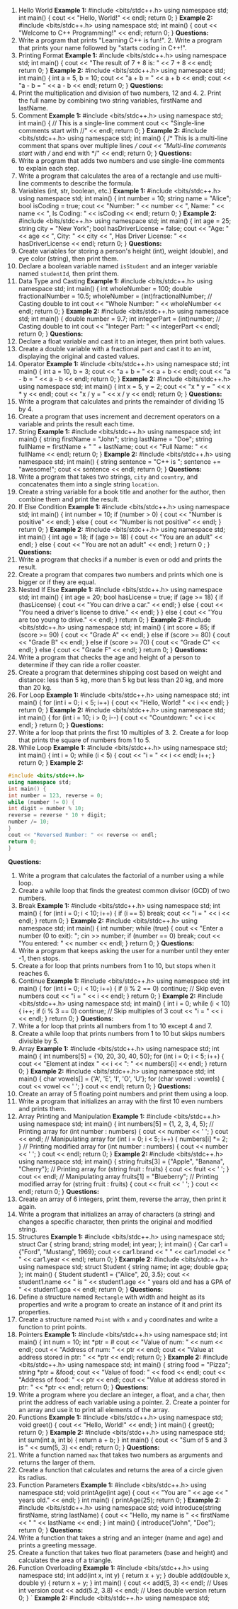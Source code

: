 1. Hello World 
**Example 1:** 
#include <bits/stdc++.h> 
using namespace std; 
int main() { 
cout << "Hello, World!" << endl; 
return 0; 
} 
**Example 2:** 
#include <bits/stdc++.h> 
using namespace std; 
int main() { 
cout << "Welcome to C++ Programming!" << endl; 
return 0; 
} 
**Questions:** 
1. Write a program that prints "Learning C++ is fun!". 2. Write a program that prints your name followed by "starts coding in C++!". 
2. Printing Format 
**Example 1:** 
#include <bits/stdc++.h> 
using namespace std; 
int main() { 
cout << "The result of 7 + 8 is: " << 7 + 8 << endl; 
return 0; 
}
**Example 2:** 
#include <bits/stdc++.h> 
using namespace std; 
int main() { 
int a = 5, b = 10; 
cout << "a + b = " << a + b << endl; 
cout << "a - b = " << a - b << endl; 
return 0; 
} 
**Questions:** 
1. Print the multiplication and division of two numbers, 12 and 4. 2. Print the full name by combining two string variables, firstName and lastName. 
3. Comment 
**Example 1:** 
#include <bits/stdc++.h> 
using namespace std; 
int main() { 
// This is a single-line comment 
cout << "Single-line comments start with //" << endl; 
return 0; 
}
**Example 2:** 
#include <bits/stdc++.h> 
using namespace std; 
int main() { 
/* This is a multi-line comment 
that spans over multiple 
lines */ 
cout << "Multi-line comments start with /* and end with */" << endl; 
return 0; 
} 
**Questions:** 
1. Write a program that adds two numbers and use single-line comments to explain each step. 
2. Write a program that calculates the area of a rectangle and use multi-line comments to describe the formula. 
4. Variables (int, str, boolean, etc.) **Example 1:** 
#include <bits/stdc++.h> 
using namespace std; 
int main() { 
int number = 10; 
string name = "Alice"; 
bool isCoding = true; 
cout << "Number: " << number << ", Name: " << name << ", Is Coding: " << isCoding << endl; 
return 0; 
} 
**Example 2:** 
#include <bits/stdc++.h> 
using namespace std; 
int main() {
int age = 25; 
string city = "New York"; 
bool hasDriverLicense = false; 
cout << "Age: " << age << ", City: " << city << ", Has Driver License: " << hasDriverLicense << endl; 
return 0; 
} 
**Questions:** 
1. Create variables for storing a person's height (int), weight (double), and eye color (string), then print them. 
2. Declare a boolean variable named `isStudent` and an integer variable named `studentId`, then print them. 
5. Data Type and Casting 
**Example 1:** 
#include <bits/stdc++.h> 
using namespace std; 
int main() { 
int wholeNumber = 100; 
double fractionalNumber = 10.5; 
wholeNumber = (int)fractionalNumber; // Casting double to int cout << "Whole Number: " << wholeNumber << endl; 
return 0; 
} 
**Example 2:** 
#include <bits/stdc++.h> 
using namespace std; 
int main() { 
double number = 9.7; 
int integerPart = (int)number; // Casting double to int cout << "Integer Part: " << integerPart << endl; 
return 0; 
}
**Questions:** 
1. Declare a float variable and cast it to an integer, then print both values. 
2. Create a double variable with a fractional part and cast it to an int, displaying the original and casted values. 
6. Operator 
**Example 1:** 
#include <bits/stdc++.h> 
using namespace std; 
int main() { 
int a = 10, b = 3; 
cout << "a + b = " << a + b << endl; 
cout << "a - b = " << a - b << endl; 
return 0; 
} 
**Example 2:** 
#include <bits/stdc++.h> 
using namespace std; 
int main() { 
int x = 5, y = 2; 
cout << "x * y = " << x * y << endl; 
cout << "x / y = " << x / y << endl; 
return 0; 
} 
**Questions:** 
1. Write a program that calculates and prints the remainder of dividing 15 by 4. 
2. Create a program that uses increment and decrement operators on a variable and prints the result each time.
7. String 
**Example 1:** 
#include <bits/stdc++.h> 
using namespace std; 
int main() { 
string firstName = "John"; 
string lastName = "Doe"; 
string fullName = firstName + " " + lastName; 
cout << "Full Name: " << fullName << endl; 
return 0; 
} 
**Example 2:** 
#include <bits/stdc++.h> 
using namespace std; 
int main() { 
string sentence = "C++ is "; 
sentence += "awesome!"; 
cout << sentence << endl; 
return 0; 
} 
**Questions:** 
1. Write a program that takes two strings, `city` and `country`, and concatenates them into a single string `location`. 
2. Create a string variable for a book title and another for the author, then combine them and print the result. 
8. If Else Condition 
**Example 1:**
#include <bits/stdc++.h> 
using namespace std; 
int main() { 
int number = 10; 
if (number > 0) { 
cout << "Number is positive" << endl; 
} else { 
cout << "Number is not positive" << endl; 
} 
return 0; 
} 
**Example 2:** 
#include <bits/stdc++.h> 
using namespace std; 
int main() { 
int age = 18; 
if (age >= 18) { 
cout << "You are an adult" << endl; 
} else { 
cout << "You are not an adult" << endl; 
} 
return 0 
; 
} 
**Questions:** 
1. Write a program that checks if a number is even or odd and prints the result. 
2. Create a program that compares two numbers and prints which one is bigger or if they are equal.
9. Nested If Else 
**Example 1:** 
#include <bits/stdc++.h> 
using namespace std; 
int main() { 
int age = 20; 
bool hasLicense = true; 
if (age >= 18) { 
if (hasLicense) { 
cout << "You can drive a car." << endl; 
} else { 
cout << "You need a driver's license to drive." << endl; } 
} else { 
cout << "You are too young to drive." << endl; 
} 
return 0; 
} 
**Example 2:** 
#include <bits/stdc++.h> 
using namespace std; 
int main() { 
int score = 85; 
if (score >= 90) { 
cout << "Grade A" << endl; 
} else if (score >= 80) { 
cout << "Grade B" << endl; 
} else if (score >= 70) { 
cout << "Grade C" << endl; 
} else { 
cout << "Grade F" << endl; 
} 
return 0; 
} 
**Questions:**
1. Write a program that checks the age and height of a person to determine if they can ride a roller coaster. 
2. Create a program that determines shipping cost based on weight and distance: less than 5 kg, more than 5 kg but less than 20 kg, and more than 20 kg. 
10. For Loop 
**Example 1:** 
#include <bits/stdc++.h> 
using namespace std; 
int main() { 
for (int i = 0; i < 5; i++) { 
cout << "Hello, World! " << i << endl; 
} 
return 0; 
} 
**Example 2:** 
#include <bits/stdc++.h> 
using namespace std; 
int main() { 
for (int i = 10; i > 0; i--) { 
cout << "Countdown: " << i << endl; 
} 
return 0; 
} 
**Questions:** 
1. Write a for loop that prints the first 10 multiples of 3. 2. Create a for loop that prints the square of numbers from 1 to 5.
11. While Loop 
**Example 1:** 
#include <bits/stdc++.h> 
using namespace std; 
int main() { 
int i = 0; 
while (i < 5) { 
cout << "i = " << i << endl; 
i++; 
} 
return 0; 
} 
**Example 2:** 
```cpp 
#include <bits/stdc++.h> 
using namespace std; 
int main() { 
int number = 123, reverse = 0; 
while (number != 0) { 
int digit = number % 10; 
reverse = reverse * 10 + digit; 
number /= 10; 
} 
cout << "Reversed Number: " << reverse << endl; 
return 0; 
} 
``` 
**Questions:** 
1. Write a program that calculates the factorial of a number using a while loop. 
2. Create a while loop that finds the greatest common divisor (GCD) of two numbers.
12. Break 
**Example 1:** 
#include <bits/stdc++.h> 
using namespace std; 
int main() { 
for (int i = 0; i < 10; i++) { 
if (i == 5) break; 
cout << "i = " << i << endl; 
} 
return 0; 
} 
**Example 2:** 
#include <bits/stdc++.h> 
using namespace std; 
int main() { 
int number; 
while (true) { 
cout << "Enter a number (0 to exit): "; 
cin >> number; 
if (number == 0) break; 
cout << "You entered: " << number << endl; 
} 
return 0; 
} 
**Questions:** 
1. Write a program that keeps asking the user for a number until they enter -1, then stops. 
2. Create a for loop that prints numbers from 1 to 10, but stops when it reaches 6.
13. Continue 
**Example 1:** 
#include <bits/stdc++.h> 
using namespace std; 
int main() { 
for (int i = 0; i < 10; i++) { 
if (i % 2 == 0) continue; // Skip even numbers 
cout << "i = " << i << endl; 
} 
return 0; 
} 
**Example 2:** 
#include <bits/stdc++.h> 
using namespace std; 
int main() { 
int i = 0; 
while (i < 10) { 
i++; 
if (i % 3 == 0) continue; // Skip multiples of 3 
cout << "i = " << i << endl; 
} 
return 0; 
} 
**Questions:** 
1. Write a for loop that prints all numbers from 1 to 10 except 4 and 7. 
2. Create a while loop that prints numbers from 1 to 10 but skips numbers divisible by 5.
14. Array 
**Example 1:** 
#include <bits/stdc++.h> 
using namespace std; 
int main() { 
int numbers[5] = {10, 20, 30, 40, 50}; 
for (int i = 0; i < 5; i++) { 
cout << "Element at index " << i << ": " << numbers[i] << endl; 
} 
return 0; 
} 
**Example 2:** 
#include <bits/stdc++.h> 
using namespace std; 
int main() { 
char vowels[] = {'A', 'E', 'I', 'O', 'U'}; 
for (char vowel : vowels) { 
cout << vowel << ' '; 
} 
cout << endl; 
return 0; 
} 
**Questions:** 
1. Create an array of 5 floating point numbers and print them using a loop. 
2. Write a program that initializes an array with the first 10 even numbers and prints them.
15. Array Printing and Manipulation **Example 1:** 
#include <bits/stdc++.h> 
using namespace std; 
int main() { 
int numbers[5] = {1, 2, 3, 4, 5}; 
// Printing array 
for (int number : numbers) { 
cout << number << ' '; 
} 
cout << endl; 
// Manipulating array 
for (int i = 0; i < 5; i++) { 
numbers[i] *= 2; 
} 
// Printing modified array 
for (int number : numbers) { 
cout << number << ' '; 
} 
cout << endl; 
return 0; 
} 
**Example 2:** 
#include <bits/stdc++.h> 
using namespace std; 
int main() { 
string fruits[3] = {"Apple", "Banana", "Cherry"}; // Printing array 
for (string fruit : fruits) { 
cout << fruit << ' '; 
}
cout << endl; 
// Manipulating array 
fruits[1] = "Blueberry"; 
// Printing modified array 
for (string fruit : fruits) { 
cout << fruit << ' '; 
} 
cout << endl; 
return 0; 
} 
**Questions:** 
1. Create an array of 6 integers, print them, reverse the array, then print it again. 
2. Write a program that initializes an array of characters (a string) and changes a specific character, then prints the original and modified string. 
16. Structures 
**Example 1:** 
#include <bits/stdc++.h> 
using namespace std; 
struct Car { 
string brand; 
string model; 
int year; 
}; 
int main() { 
Car car1 = {"Ford", "Mustang", 1969}; 
cout << car1.brand << " " << car1.model << " " << car1.year << endl; 
return 0; 
} 
**Example 2:** 
#include <bits/stdc++.h> 
using namespace std;
struct Student { 
string name; 
int age; 
double gpa; 
}; 
int main() { 
Student student1 = {"Alice", 20, 3.5}; 
cout << student1.name << " is " << student1.age << " years old and has a GPA of " << student1.gpa << endl; 
return 0; 
} 
**Questions:** 
1. Define a structure named `Rectangle` with width and height as its properties and write a program to create an instance of it and print its properties. 
2. Create a structure named `Point` with `x` and `y` coordinates and write a function to print points. 
17. Pointers 
**Example 1:** 
#include <bits/stdc++.h> 
using namespace std; 
int main() { 
int num = 10; 
int *ptr = &num; 
cout << "Value of num: " << num << endl; 
cout << "Address of num: " << ptr << endl; 
cout << "Value at address stored in ptr: " << *ptr << endl; return 0; 
} 
**Example 2:** 
#include <bits/stdc++.h> 
using namespace std;
int main() { 
string food = "Pizza"; 
string *ptr = &food; 
cout << "Value of food: " << food << endl; 
cout << "Address of food: " << ptr << endl; 
cout << "Value at address stored in ptr: " << *ptr << endl; return 0; 
} 
**Questions:** 
1. Write a program where you declare an integer, a float, and a char, then print the address of each variable using a pointer. 2. Create a pointer for an array and use it to print all elements of the array. 
18. Functions 
**Example 1:** 
#include <bits/stdc++.h> 
using namespace std; 
void greet() { 
cout << "Hello, World!" << endl; 
} 
int main() { 
greet(); 
return 0; 
} 
**Example 2:** 
#include <bits/stdc++.h> 
using namespace std; 
int sum(int a, int b) { 
return a + b; 
}
int main() { 
cout << "Sum of 5 and 3 is " << sum(5, 3) << endl; 
return 0; 
} 
**Questions:** 
1. Write a function named `max` that takes two numbers as arguments and returns the larger of them. 
2. Create a function that calculates and returns the area of a circle given its radius. 
19. Function Parameters 
**Example 1:** 
#include <bits/stdc++.h> 
using namespace std; 
void printAge(int age) { 
cout << "You are " << age << " years old." << endl; 
} 
int main() { 
printAge(25); 
return 0; 
} 
**Example 2:** 
#include <bits/stdc++.h> 
using namespace std; 
void introduce(string firstName, string lastName) { 
cout << "Hello, my name is " << firstName << " " << lastName << endl; 
} 
int main() {
introduce("John", "Doe"); 
return 0; 
} 
**Questions:** 
1. Write a function that takes a string and an integer (name and age) and prints a greeting message. 
2. Create a function that takes two float parameters (base and height) and calculates the area of a triangle. 
20. Function Overloading 
**Example 1:** 
#include <bits/stdc++.h> 
using namespace std; 
int add(int x, int y) { 
return x + y; 
} 
double add(double x, double y) { 
return x + y; 
} 
int main() { 
cout << add(5, 3) << endl; // Uses int version 
cout << add(5.2, 3.8) << endl; // Uses double version return 0; 
} 
` 
**Example 2:** 
#include <bits/stdc++.h> 
using namespace std;
